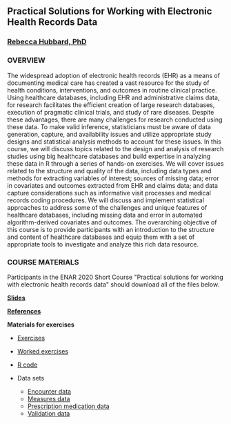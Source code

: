 ## Practical Solutions for Working with Electronic Health Records Data
### [Rebecca Hubbard, PhD](https://www.med.upenn.edu/ehr-stats)

### OVERVIEW

The widespread adoption of electronic health records (EHR) as a means of documenting medical care has created a vast resource for the study of health conditions, interventions, and outcomes in routine clinical practice. Using healthcare databases, including EHR and administrative claims data, for research facilitates the efficient creation of large research databases, execution of pragmatic clinical trials, and study of rare diseases. Despite these advantages, there are many challenges for research conducted using these data. To make valid inference, statisticians must be aware of data generation, capture, and availability issues and utilize appropriate study designs and statistical analysis methods to account for these issues. In this course, we will discuss topics related to the design and analysis of research studies using big healthcare databases and build expertise in analyzing these data in R through a series of hands-on exercises. We will cover issues related to the structure and quality of the data, including data types and methods for extracting variables of interest; sources of missing data; error in covariates and outcomes extracted from EHR and claims data; and data capture considerations such as informative visit processes and medical records coding procedures. We will discuss and implement statistical approaches to address some of the challenges and unique features of healthcare databases, including missing data and error in automated algorithm-derived covariates and outcomes. The overarching objective of this course is to provide participants with an introduction to the structure and content of healthcare databases and equip them with a set of appropriate tools to investigate and analyze this rich data resource.

### COURSE MATERIALS

Participants in the ENAR 2020 Short Course "Practical solutions for working with electronic health records data" should download all of the files below.

**[Slides](ENAR_Short_Course.pdf)**

**[References](EHR_Short_Course_References.pdf)**

**Materials for exercises**

* [Exercises](EHR_ShortCourse_Exercises.html)

* [Worked exercises](EHR_ShortCourse_Exercises_Worked.html)

* [R code](EHR_ShortCourse_Exercises_Code.R)

* Data sets
  * [Encounter data](/data/encounter.csv) 
  * [Measures data](/data/measures.csv)
  * [Prescription medication data](/data/meds.csv)
  * [Validation data](/data/validation.csv)

